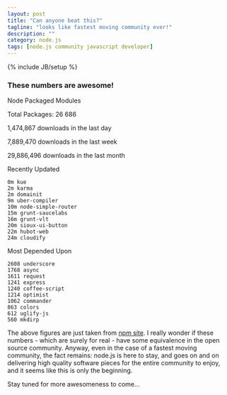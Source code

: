 ```yaml
---
layout: post
title: "Can anyone beat this?"
tagline: "looks like fastest moving community ever!"
description: ""
category: node.js
tags: [node.js community javascript developer]
---
```

{% include JB/setup %}

### These numbers are awesome!

Node Packaged Modules

Total Packages: 26 686

1,474,867 downloads in the last day

7,889,470 downloads in the last week

29,886,496 downloads in the last month


Recently Updated

    0m kue
    2m karma
    2m domainit
    9m uber-compiler
    10m node-simple-router
    15m grunt-saucelabs
    16m grunt-vlt
    20m sioux-ui-button
    22m hubot-web
    24m cloudify


Most Depended Upon

    2608 underscore
    1768 async
    1611 request
    1241 express
    1240 coffee-script
    1214 optimist
    1062 commander
    863 colors
    612 uglify-js
    560 mkdirp


The above figures are just taken from [npm site](http://npmjs.org). I really wonder if these numbers - which are surely for real - have some equivalence in 
the open source community. Anyway, even in the case of a fastest moving community, the fact remains: node.js is here to stay, and goes on and on delivering 
high quality software pieces for the entire community to enjoy, and it seems like this is only the beginning. 

Stay tuned for more awesomeness to come...


